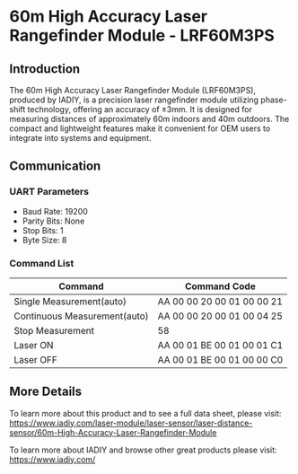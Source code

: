 # 60m High Accuracy Laser Rangefinder Module - LRF60M3PS
## Introduction
The 60m High Accuracy Laser Rangefinder Module (LRF60M3PS), produced by IADIY, is a precision laser rangefinder module utilizing phase-shift technology, offering an accuracy of ±3mm. It is designed for measuring distances of approximately 60m indoors and 40m outdoors. The compact and lightweight features make it convenient for OEM users to integrate into systems and equipment.

## Communication

### UART Parameters
- Baud Rate: 19200
- Parity Bits: None
- Stop Bits: 1
- Byte Size: 8

### Command List
| Command | Command Code |
| --- | --- |
| Single Measurement(auto) | AA 00 00 20 00 01 00 00 21 |
| Continuous Measurement(auto) | AA 00 00 20 00 01 00 04 25 |
| Stop Measurement | 58 |
| Laser ON | AA 00 01 BE 00 01 00 01 C1 |
| Laser OFF | AA 00 01 BE 00 01 00 00 C0 |

## More Details
To learn more about this product and to see a full data sheet, please visit: https://www.iadiy.com/laser-module/laser-sensor/laser-distance-sensor/60m-High-Accuracy-Laser-Rangefinder-Module

To learn more about IADIY and browse other great products please visit: https://www.iadiy.com/